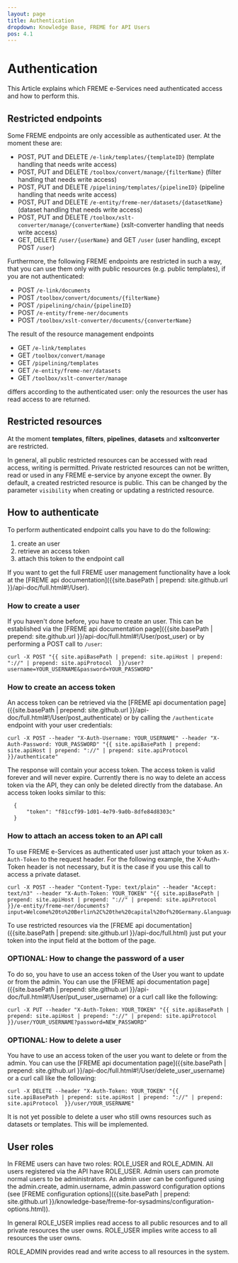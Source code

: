 ```yaml
---
layout: page
title: Authentication
dropdown: Knowledge Base, FREME for API Users
pos: 4.1
---
```


# Authentication

This Article explains which FREME e-Services need authenticated access and how to perform this.

## Restricted endpoints

Some FREME endpoints are only accessible as authenticated user. At the moment these are:

  * POST, PUT and DELETE `/e-link/templates/{templateID}` (template handling that needs write access)
  * POST, PUT and DELETE `/toolbox/convert/manage/{filterName}` (filter handling that needs write access)
  * POST, PUT and DELETE `/pipelining/templates/{pipelineID}` (pipeline handling that needs write access)
  * POST, PUT and DELETE `/e-entity/freme-ner/datasets/{datasetName}` (dataset handling that needs write access)
  * POST, PUT and DELETE `/toolbox/xslt-converter/manage/{converterName}` (xslt-converter handling that needs write access)
  * GET, DELETE `/user/{userName}` and GET `/user` (user handling, except POST `/user`)

Furthermore, the following FREME endpoints are restricted in such a way, that you can use them only with public resources (e.g. public templates), if you are not authenticated:

  * POST `/e-link/documents`
  * POST `/toolbox/convert/documents/{filterName}`
  * POST `/pipelining/chain/{pipelineID}`
  * POST `/e-entity/freme-ner/documents`
  * POST `/toolbox/xslt-converter/documents/{converterName}`

The result of the resource management endpoints

  * GET `/e-link/templates`  
  * GET `/toolbox/convert/manage`
  * GET `/pipelining/templates`
  * GET `/e-entity/freme-ner/datasets`
  * GET `/toolbox/xslt-converter/manage`

differs according to the authenticated user: only the resources the user has read access to are returned.


  
## Restricted resources

At the moment **templates**, **filters**, **pipelines**, **datasets** and **xsltconverter** are restricted.

In general, all public restricted resources can be accessed with read access, writing is permitted. Private restricted resources can not be written, read or used in any FREME e-service by anyone except the owner. By default, a created restricted resource is public. This can be changed by the parameter `visibility` when creating or updating a restricted resource.

## How to authenticate

To perform authenticated endpoint calls you have to do the following:

  1. create an user
  2. retrieve an access token
  3. attach this token to the endpoint call
  
If you want to get the full FREME user management functionality have a look at the [FREME api documentation]({{site.basePath | prepend: site.github.url }}/api-doc/full.html#!/User). 

### How to create a user

If you haven't done before, you have to create an user. This can be established via the [FREME api documentation page]({{site.basePath | prepend: site.github.url }}/api-doc/full.html#!/User/post_user) or by performing a POST call to `/user`:
  
```
curl -X POST "{{ site.apiBasePath | prepend: site.apiHost | prepend: "://" | prepend: site.apiProtocol  }}/user?username=YOUR_USERNAME&password=YOUR_PASSWORD"
```

### How to create an access token

An access token can be retrieved via the [FREME api documentation page]({{site.basePath | prepend: site.github.url }}/api-doc/full.html#!/User/post_authenticate) or by calling the `/authenticate` endpoint with your user credentials:

```
curl -X POST --header "X-Auth-Username: YOUR_USERNAME" --header "X-Auth-Password: YOUR_PASSWORD" "{{ site.apiBasePath | prepend: site.apiHost | prepend: "://" | prepend: site.apiProtocol  }}/authenticate"
```

The response will contain your access token. The access token is valid forever and will never expire. Currently there is no way to delete an access token via the API, they can only be deleted directly from the database. An access token looks similar to this:

```
  {
      "token": "f81ccf99-1d01-4e79-9a0b-8dfe84d8303c"
  }
```

### How to attach an access token to an API call

To use FREME e-Services as authenticated user just attach your token as `X-Auth-Token` to the request header. For the following example, the X-Auth-Token header is not necessary, but it is the case if you use this call to access a private dataset.

```
curl -X POST --header "Content-Type: text/plain" --header "Accept: text/n3" --header "X-Auth-Token: YOUR_TOKEN" "{{ site.apiBasePath | prepend: site.apiHost | prepend: "://" | prepend: site.apiProtocol }}/e-entity/freme-ner/documents?input=Welcome%20to%20Berlin%2C%20the%20capital%20of%20Germany.&language=en&dataset=dbpedia&mode=all"
```

To use restricted resources via the [FREME api documentation]({{site.basePath | prepend: site.github.url }}/api-doc/full.html) just put your token into the input field at the bottom of the page.

### OPTIONAL: How to change the password of a user

To do so, you have to use an access token of the User you want to update or from the admin.
You can use the [FREME api documentation page]({{site.basePath | prepend: site.github.url }}/api-doc/full.html#!/User/put_user_username) or a curl call like the following:

```
curl -X PUT --header "X-Auth-Token: YOUR_TOKEN" "{{ site.apiBasePath | prepend: site.apiHost | prepend: "://" | prepend: site.apiProtocol  }}/user/YOUR_USERNAME?password=NEW_PASSWORD"
```

### OPTIONAL: How to delete a user

You have to use an access token of the user you want to delete or from the admin.
You can use the [FREME api documentation page]({{site.basePath | prepend: site.github.url }}/api-doc/full.html#!/User/delete_user_username) or a curl call like the following:

```
curl -X DELETE --header "X-Auth-Token: YOUR_TOKEN" "{{ site.apiBasePath | prepend: site.apiHost | prepend: "://" | prepend: site.apiProtocol  }}/user/YOUR_USERNAME"
```
It is not yet possible to delete a user who still owns resources such as datasets or templates. This will be implemented.

## User roles

In FREME users can have two roles: ROLE_USER and ROLE_ADMIN. All users registered via the API have ROLE_USER. Admin users can promote normal users to be administrators. An admin user can be configured using the admin.create, admin.username, admin.password configuration options (see [FREME configuration options]({{site.basePath | prepend: site.github.url }}/knowledge-base/freme-for-sysadmins/configuration-options.html)).

In general ROLE_USER implies read access to all public resources and to all private resources the user owns. ROLE_USER implies write access to all resources the user owns.

ROLE_ADMIN provides read and write access to all resources in the system.
